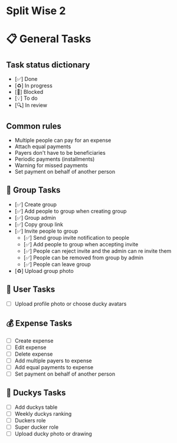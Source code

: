 # Split Wise 2

# 📋 General Tasks

## Task status dictionary

- [✅] Done
- [♻️] In progress
- [🚧] Blocked
- [💡] To do
- [🔍] In review

## Common rules

- Multiple people can pay for an expense
- Attach equal payments
- Payers don't have to be beneficiaries
- Periodic payments (installments)
- Warning for missed payments
- Set payment on behalf of another person

## 👥 Group Tasks

- [✅] Create group
- [✅] Add people to group when creating group
- [✅] Group admin
- [✅] Copy group link
- [✅] Invite people to group
  - [✅] Send group invite notification to people
  - [✅] Add people to group when accepting invite
  - [✅] People can reject invite and the admin can re invite them
  - [✅] People can be removed from group by admin
  - [✅] People can leave group
- [♻️] Upload group photo

## 🧑 User Tasks

- [ ] Upload profile photo or choose ducky avatars

## 💰 Expense Tasks

- [ ] Create expense
- [ ] Edit expense
- [ ] Delete expense
- [ ] Add multiple payers to expense
- [ ] Add equal payments to expense
- [ ] Set payment on behalf of another person

## 🦆 Duckys Tasks

- [ ] Add duckys table
- [ ] Weekly duckys ranking
- [ ] Duckers role
- [ ] Super ducker role
- [ ] Upload ducky photo or drawing

